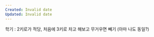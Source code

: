 ```yaml
---
Created: Invalid date
Updated: Invalid date
---
```

학기 : 2키로가 적당, 처음에 3키로 차고 해보고 무거우면 빼기 (아마 나도 동일?)
